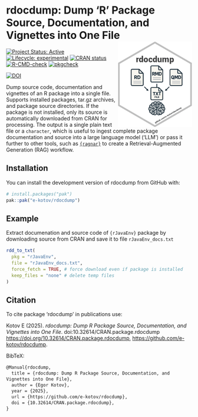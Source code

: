 

<!-- README.md is generated from README.Rmd. Please edit that file -->

# rdocdump: Dump ‘R’ Package Source, Documentation, and Vignettes into One File <a href="https://www.ekotov.pro/rdocdump/"><img src="man/figures/logo.png" align="right" width="200" alt="rdocdump website" /></a>

<!-- badges: start -->

[![Project Status:
Active](https://www.repostatus.org/badges/latest/active.svg)](https://www.repostatus.org/#active)
[![Lifecycle:
experimental](https://img.shields.io/badge/lifecycle-experimental-orange.svg)](https://lifecycle.r-lib.org/articles/stages.html#experimental)
[![CRAN
status](https://www.r-pkg.org/badges/version/rdocdump)](https://CRAN.R-project.org/package=rdocdump)
[![R-CMD-check](https://github.com/e-kotov/rdocdump/actions/workflows/R-CMD-check.yaml/badge.svg)](https://github.com/e-kotov/rdocdump/actions/workflows/R-CMD-check.yaml)
[![pkgcheck](https://github.com/e-kotov/rdocdump/workflows/pkgcheck/badge.svg)](https://github.com/e-kotov/rdocdump/actions?query=workflow%3Apkgcheck)

[![DOI](https://zenodo.org/badge/DOI/10.5281/zenodo.15072446.svg)](https://doi.org/10.5281/zenodo.15072446)
<!-- badges: end -->

Dump source code, documentation and vignettes of an R package into a
single file. Supports installed packages, tar.gz archives, and package
source directories. If the package is not installed, only its source is
automatically downloaded from CRAN for processing. The output is a
single plain text file or a `character`, which is useful to ingest
complete package documentation and source into a large language model
(‘LLM’) or pass it further to other tools, such as
<a href="https://github.com/tidyverse/ragnar"
target="_blank"><code>{ragnar}</code></a> to create a
Retrieval-Augmented Generation (RAG) workflow.

## Installation

You can install the development version of rdocdump from GitHub with:

``` r
# install.packages("pak")
pak::pak("e-kotov/rdocdump")
```

## Example

Extract documenation and source code of `{rJavaEnv}` package by
downloading source from CRAN and save it to file `rJavaEnv_docs.txt`

``` r
rdd_to_txt(
  pkg = "rJavaEnv",
  file = "rJavaEnv_docs.txt",
  force_fetch = TRUE, # force download even if package is installed
  keep_files = "none" # delete temp files
)
```

## Citation

To cite package ‘rdocdump’ in publications use:

Kotov E (2025). *rdocdump: Dump R Package Source, Documentation, and
Vignettes into One File*. doi:10.32614/CRAN.package.rdocdump
<https://doi.org/10.32614/CRAN.package.rdocdump>,
<https://github.com/e-kotov/rdocdump>.

BibTeX:

    @Manual{rdocdump,
      title = {rdocdump: Dump R Package Source, Documentation, and Vignettes into One File},
      author = {Egor Kotov},
      year = {2025},
      url = {https://github.com/e-kotov/rdocdump},
      doi = {10.32614/CRAN.package.rdocdump},
    }
